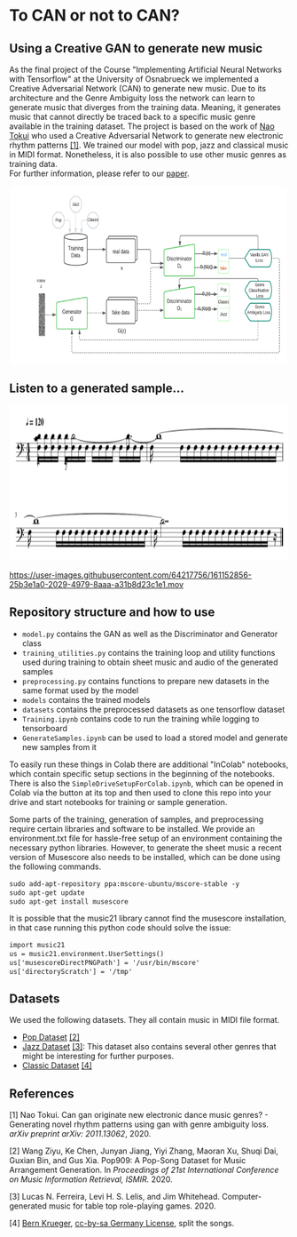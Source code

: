 # To CAN or not to CAN? 
## Using a Creative GAN to generate new music
As the final project of the Course "Implementing Artificial Neural Networks with Tensorflow" at the University of Osnabrueck we implemented a Creative Adversarial Network (CAN) to generate new music. Due to its architecture and the Genre Ambiguity loss the network can learn to generate music that diverges from the training data. Meaning, it generates music that cannot directly be traced back to a specific music genre available in the training dataset. 
The project is based on the work of [Nao Tokui](https://arxiv.org/abs/2011.13062#:~:text=%2D%2D%20Generating%20novel%20rhythm%20patterns%20using%20GAN%20with%20Genre%20Ambiguity%20Loss,-Nao%20Tokui&text=The%20paper%20shows%20that%20our,genres%20in%20the%20training%20dataset) who used a Creative Adversarial Network to generate new electronic rhythm patterns [[1]](#1). We trained our model with pop, jazz and classical music in MIDI format. Nonetheless, it is also possible to use other music genres as training data. \
For further information, please refer to our [paper]().
<p align="center">
  <img src="CAN.png" alt="Sublime's custom image" width = 500 height=320/>
</p>

## Listen to a generated sample...

<p align="center">
  <img src="33-1.png" alt="Sublime's custom image" width = 620 height=280/>
</p>

https://user-images.githubusercontent.com/64217756/161152856-25b3e1a0-2029-4979-8aaa-a31b8d23c1e1.mov


## Repository structure and how to use
- `model.py` contains the GAN as well as the Discriminator and Generator class
- `training_utilities.py` contains the training loop and utility functions used during training to obtain sheet music and audio of the generated samples
- `preprocessing.py` contains functions to prepare new datasets in the same format used by the model
- `models` contains the trained models
- `datasets` contains the preprocessed datasets as one tensorflow dataset
- `Training.ipynb` contains code to run the training while logging to tensorboard
- `GenerateSamples.ipynb` can be used to load a stored model and generate new samples from it

To easily run these things in Colab there are additional "InColab" notebooks, which contain specific setup sections in the beginning of the notebooks.
There is also the `SimpleDriveSetupForColab.ipynb`, which can be opened in Colab via the button at its top and then used to clone this repo into your drive and start notebooks for training or sample generation.


Some parts of the training, generation of samples, and preprocessing require certain libraries and software to be installed. We provide an environment.txt file for hassle-free setup of an environment containing the necessary python libraries. However, to generate the sheet music a recent version of Musescore also needs to be installed, which can be done using the following commands.
```
sudo add-apt-repository ppa:mscore-ubuntu/mscore-stable -y
sudo apt-get update
sudo apt-get install musescore
```
It is possible that the music21 library cannot find the musescore installation, in that case running this python code should solve the issue:
```
import music21
us = music21.environment.UserSettings()
us['musescoreDirectPNGPath'] = '/usr/bin/mscore'
us['directoryScratch'] = '/tmp'
```



## Datasets
We used the following datasets. They all contain music in MIDI file format.

- [Pop Dataset](https://github.com/music-x-lab/POP909-Dataset) [[2]](#2)
- [Jazz Dataset](https://github.com/lucasnfe/adl-piano-midi) [[3]](#3): This dataset also contains several other genres that might be interesting for further purposes. 
- [Classic Dataset](https://www.kaggle.com/datasets/soumikrakshit/classical-music-midi)  [[4]](#4)

## References
<a id="1">[1]</a> 
Nao Tokui. Can gan originate new electronic dance music genres? - Generating novel rhythm patterns using gan with genre ambiguity loss. *arXiv preprint arXiv: 2011.13062*, 2020.

<a id="2">[2]</a> 
Wang Ziyu, Ke Chen, Junyan Jiang, Yiyi Zhang, Maoran Xu, Shuqi Dai, Guxian Bin, and Gus Xia. Pop909: A Pop-Song Dataset for Music Arrangement Generation. In *Proceedings of 21st International Conference on Music Information Retrieval, ISMIR.* 2020.

<a id="3">[3]</a> 
Lucas N. Ferreira, Levi H. S. Lelis, and Jim Whitehead. Computer-generated music for table top role-playing games. 2020.

<a id="4">[4]</a> 
[Bern Krueger](http://www.piano-midi.de/), [cc-by-sa Germany License](https://creativecommons.org/licenses/by-sa/3.0/de/deed.en), split the songs.


